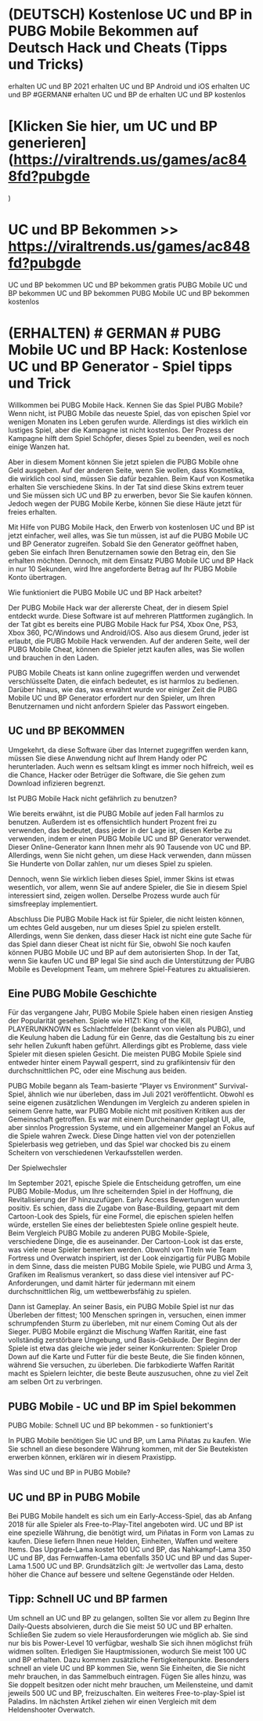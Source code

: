 # (DEUTSCH) Kostenlose UC und BP in PUBG Mobile Bekommen auf Deutsch Hack und Cheats (Tipps und Tricks)

erhalten UC und BP 2021
erhalten UC und BP Android und iOS
erhalten UC und BP #GERMAN#
erhalten UC und BP de
erhalten UC und BP kostenlos

# [Klicken Sie hier, um UC und BP generieren](https://viraltrends.us/games/ac848fd?pubgde
)


# UC und BP Bekommen >> https://viraltrends.us/games/ac848fd?pubgde




UC und BP bekommen
UC und BP bekommen gratis
PUBG Mobile UC und BP bekommen 
UC und BP bekommen PUBG Mobile
UC und BP bekommen kostenlos

# (ERHALTEN) # GERMAN # PUBG Mobile UC und BP Hack: Kostenlose UC und BP Generator - Spiel tipps und Trick

Willkommen bei PUBG Mobile Hack. Kennen Sie das Spiel PUBG Mobile? Wenn nicht, ist PUBG Mobile das neueste Spiel, das von epischen Spiel vor wenigen Monaten ins Leben gerufen wurde. Allerdings ist dies wirklich ein lustiges Spiel, aber die Kampagne ist nicht kostenlos. Der Prozess der Kampagne hilft dem Spiel Schöpfer, dieses Spiel zu beenden, weil es noch einige Wanzen hat.

Aber in diesem Moment können Sie jetzt spielen die PUBG Mobile ohne Geld ausgeben. Auf der anderen Seite, wenn Sie wollen, dass Kosmetika, die wirklich cool sind, müssen Sie dafür bezahlen. Beim Kauf von Kosmetika erhalten Sie verschiedene Skins. In der Tat sind diese Skins extrem teuer und Sie müssen sich UC und BP zu erwerben, bevor Sie Sie kaufen können. Jedoch wegen der PUBG Mobile Kerbe, können Sie diese Häute jetzt für freies erhalten.

Mit Hilfe von PUBG Mobile Hack, den Erwerb von kostenlosen UC und BP ist jetzt einfacher, weil alles, was Sie tun müssen, ist auf die PUBG Mobile UC und BP Generator zugreifen. Sobald Sie den Generator geöffnet haben, geben Sie einfach Ihren Benutzernamen sowie den Betrag ein, den Sie erhalten möchten. Dennoch, mit dem Einsatz PUBG Mobile UC und BP Hack in nur 10 Sekunden, wird Ihre angeforderte Betrag auf Ihr PUBG Mobile Konto übertragen.

Wie funktioniert die PUBG Mobile UC und BP Hack arbeitet?


Der PUBG Mobile Hack war der allererste Cheat, der in diesem Spiel entdeckt wurde. Diese Software ist auf mehreren Plattformen zugänglich. In der Tat gibt es bereits eine PUBG Mobile Hack fur PS4, Xbox One, PS3, Xbox 360, PC/Windows und Android/iOS. Also aus diesem Grund, jeder ist erlaubt, die PUBG Mobile Hack verwenden. Auf der anderen Seite, weil der PUBG Mobile Cheat, können die Spieler jetzt kaufen alles, was Sie wollen und brauchen in den Laden.

PUBG Mobile Cheats ist kann online zugegriffen werden und verwendet verschlüsselte Daten, die einfach bedeutet, es ist harmlos zu bedienen. Darüber hinaus, wie das, was erwähnt wurde vor einiger Zeit die PUBG Mobile UC und BP Generator erfordert nur den Spieler, um Ihren Benutzernamen und nicht anfordern Spieler das Passwort eingeben.

## UC und BP BEKOMMEN

Umgekehrt, da diese Software über das Internet zugegriffen werden kann, müssen Sie diese Anwendung nicht auf Ihrem Handy oder PC herunterladen. Auch wenn es seltsam klingt es immer noch hilfreich, weil es die Chance, Hacker oder Betrüger die Software, die Sie gehen zum Download infizieren begrenzt.

Ist PUBG Mobile Hack nicht gefährlich zu benutzen?


Wie bereits erwähnt, ist die PUBG Mobile auf jeden Fall harmlos zu benutzen. Außerdem ist es offensichtlich hundert Prozent frei zu verwenden, das bedeutet, dass jeder in der Lage ist, diesen Kerbe zu verwenden, indem er einen PUBG Mobile UC und BP Generator verwendet. Dieser Online-Generator kann Ihnen mehr als 90 Tausende von UC und BP. Allerdings, wenn Sie nicht gehen, um diese Hack verwenden, dann müssen Sie Hunderte von Dollar zahlen, nur um dieses Spiel zu spielen.



Dennoch, wenn Sie wirklich lieben dieses Spiel, immer Skins ist etwas wesentlich, vor allem, wenn Sie auf andere Spieler, die Sie in diesem Spiel interessiert sind, zeigen wollen. Derselbe Prozess wurde auch für simsfreeplay implementiert.

Abschluss
Die PUBG Mobile Hack ist für Spieler, die nicht leisten können, um echtes Geld ausgeben, nur um dieses Spiel zu spielen erstellt. Allerdings, wenn Sie denken, dass dieser Hack ist nicht eine gute Sache für das Spiel dann dieser Cheat ist nicht für Sie, obwohl Sie noch kaufen können PUBG Mobile UC und BP auf dem autorisierten Shop. In der Tat, wenn Sie kaufen UC und BP legal Sie sind auch die Unterstützung der PUBG Mobile es Development Team, um mehrere Spiel-Features zu aktualisieren.

 

## Eine PUBG Mobile Geschichte


Für das vergangene Jahr, PUBG Mobile Spiele haben einen riesigen Anstieg der Popularität gesehen. Spiele wie H1Z1: King of the Kill, PLAYERUNKNOWN es Schlachtfelder (bekannt von vielen als PUBG), und die Keulung haben die Ladung für ein Genre, das die Gestaltung bis zu einer sehr hellen Zukunft haben geführt. Allerdings gibt es Probleme, dass viele Spieler mit diesen spielen Gesicht. Die meisten PUBG Mobile Spiele sind entweder hinter einem Paywall gesperrt, sind zu grafikintensiv für den durchschnittlichen PC, oder eine Mischung aus beiden.

PUBG Mobile begann als Team-basierte “Player vs Environment” Survival-Spiel, ähnlich wie nur überleben, dass im Juli 2021 veröffentlicht. Obwohl es seine eigenen zusätzlichen Wendungen im Vergleich zu anderen spielen in seinem Genre hatte, war PUBG Mobile nicht mit positiven Kritiken aus der Gemeinschaft getroffen. Es war mit einem Durcheinander geplagt UI, alle, aber sinnlos Progression Systeme, und ein allgemeiner Mangel an Fokus auf die Spiele wahren Zweck. Diese Dinge hatten viel von der potenziellen Spielerbasis weg getrieben, und das Spiel war chocked bis zu einem Scheitern von verschiedenen Verkaufsstellen werden.

Der Spielwechsler


Im September 2021, epische Spiele die Entscheidung getroffen, um eine PUBG Mobile-Modus, um Ihre scheiternden Spiel in der Hoffnung, die Revitalisierung der IP hinzuzufügen. Early Access Bewertungen wurden positiv. Es schien, dass die Zugabe von Base-Building, gepaart mit dem Cartoon-Look des Spiels, für eine Formel, die epischen spielen helfen würde, erstellen Sie eines der beliebtesten Spiele online gespielt heute. Beim Vergleich PUBG Mobile zu anderen PUBG Mobile-Spiele, verschiedene Dinge, die es auseinander. Der Cartoon-Look ist das erste, was viele neue Spieler bemerken werden. Obwohl von Titeln wie Team Fortress und Overwatch inspiriert, ist der Look einzigartig für PUBG Mobile in dem Sinne, dass die meisten PUBG Mobile Spiele, wie PUBG und Arma 3, Grafiken im Realismus verankert, so dass diese viel intensiver auf PC-Anforderungen, und damit härter für jedermann mit einem durchschnittlichen Rig, um wettbewerbsfähig zu spielen.

Dann ist Gameplay. An seiner Basis, ein PUBG Mobile Spiel ist nur das Überleben der fittest; 100 Menschen springen in, versuchen, einen immer schrumpfenden Sturm zu überleben, mit nur einem Coming Out als der Sieger. PUBG Mobile ergänzt die Mischung Waffen Rarität, eine fast vollständig zerstörbare Umgebung, und Basis-Gebäude. Der Beginn der Spiele ist etwa das gleiche wie jeder seiner Konkurrenten: Spieler Drop Down auf die Karte und Futter für die beste Beute, die Sie finden können, während Sie versuchen, zu überleben. Die farbkodierte Waffen Rarität macht es Spielern leichter, die beste Beute auszusuchen, ohne zu viel Zeit am selben Ort zu verbringen.



## PUBG Mobile - UC und BP im Spiel bekommen

PUBG Mobile: Schnell UC und BP bekommen - so funktioniert's

In PUBG Mobile benötigen Sie UC und BP, um Lama Piñatas zu kaufen. Wie Sie schnell an diese besondere Währung kommen, mit der Sie Beutekisten erwerben können, erklären wir in diesem Praxistipp.

Was sind UC und BP in PUBG Mobile?

## UC und BP in PUBG Mobile


Bei PUBG Mobile handelt es sich um ein Early-Access-Spiel, das ab Anfang 2018 für alle Spieler als Free-to-Play-Titel angeboten wird.
UC und BP ist eine spezielle Währung, die benötigt wird, um Piñatas in Form von Lamas zu kaufen. Diese liefern Ihnen neue Helden, Einheiten, Waffen und weitere Items.
Das Upgrade-Lama kostet 100 UC und BP, das Nahkampf-Lama 350 UC und BP, das Fernwaffen-Lama ebenfalls 350 UC und BP und das Super-Lama 1.500 UC und BP.
Grundsätzlich gilt: Je wertvoller das Lama, desto höher die Chance auf bessere und seltene Gegenstände oder Helden.

## Tipp: Schnell UC und BP farmen


Um schnell an UC und BP zu gelangen, sollten Sie vor allem zu Beginn Ihre Daily-Quests absolvieren, durch die Sie meist 50 UC und BP erhalten.
Schließen Sie zudem so viele Herausforderungen wie möglich ab. Sie sind nur bis bis Power-Level 10 verfügbar, weshalb Sie sich ihnen möglichst früh widmen sollten.
Erledigen Sie Hauptmissionen, wodurch Sie meist 100 UC und BP erhalten. Dazu kommen zusätzliche Fertigkeitenpunkte.
Besonders schnell an viele UC und BP kommen Sie, wenn Sie Einheiten, die Sie nicht mehr brauchen, in das Sammelbuch eintragen. Fügen Sie alles hinzu, was Sie doppelt besitzen oder nicht mehr brauchen, um Meilensteine, und damit jeweils 500 UC und BP, freizuschalten.
Ein weiteres Free-to-play-Spiel ist Paladins. Im nächsten Artikel ziehen wir einen Vergleich mit dem Heldenshooter Overwatch.

